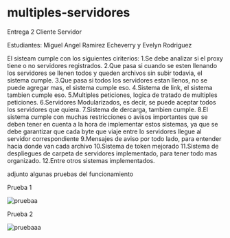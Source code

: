 # multiples-servidores
Entrega 2 Cliente Servidor

Estudiantes: Miguel Angel Ramirez Echeverry y Evelyn Rodriguez

El sisteam cumple con los siguientes ciriterios:
1.Se debe analizar si el proxy tiene o no servidores registrados.
2.Que pasa si cuando se esten llenando los servidores se llenen todos y queden archivos sin subir todavia, el sistema cumple.
3.Que pasa si todos los servidores estan llenos, no se puede agregar mas, el sistema cumple eso.
4.Sistema de link, el sistema tambien cumple eso.
5.Multiples peticiones, logica de tratado de multiples peticiones.
6.Servidores Modularizados, es decir,  se puede aceptar todos los servidores que quiera.
7.Sistema de dercarga, tambien cumple.
8.El sistema cumple con muchas restricciones o avisos importantes que se deben tener en cuenta a la hora de implementar estos sistemas, ya que se debe garantizar que
cada byte que viaje entre lo servidores llegue al servidor correspondiente
9.Mensajes de aviso por todo lado, para entender hacia donde van cada archivo
10.Sistema de token mejorado
11.Sistema de despliegues de carpeta de servidores implementado, para tener todo mas organizado.
12.Entre otros sistemas implementados.

adjunto algunas pruebas del funcionamiento

Prueba 1

![pruebaa](https://user-images.githubusercontent.com/97108127/161392019-3aa8efa9-895f-4369-9f07-36e3f0e366e3.png)

Prueba 2

![pruebaaa](https://user-images.githubusercontent.com/97108127/161392026-c8ebb023-ec8b-450d-b057-5f749634044f.png)

